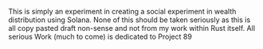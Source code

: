 This is simply an experiment in creating a social experiment in wealth distribution using Solana. None of this should be taken seriously as this is all copy pasted draft non-sense and not from my work within Rust itself.
All serious Work (much to come) is dedicated to Project 89
